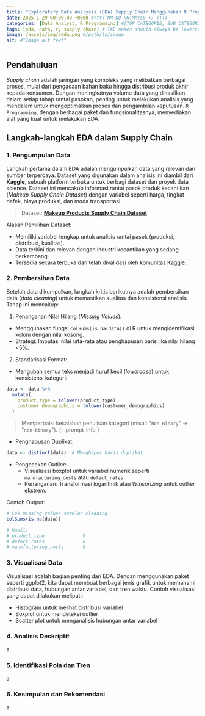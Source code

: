 ```yaml
---
title: "Exploratory Data Analysis (EDA) Supply Chain Menggunakan R Programming (On Progress)"
date: 2025-1-29 00:00:00 +0000 #YYYY-MM-DD HH:MM:SS +/-TTTT
categories: [Data Analyst, R Programming] #[TOP_CATEGORIE, SUB_CATEGORIE]
tags: [eda, data, r, supply chain] # TAG names should always be lowercase
image: /assets/img/reda.png #/path/to/image
alt: #"Image alt text"
---
```


## Pendahuluan
_Supply chain_ adalah jaringan yang kompleks yang melibatkan berbagai proses, mulai dari pengadaan bahan baku hingga distribusi produk akhir kepada konsumen. Dengan meningkatnya volume data yang dihasilkan dalam setiap tahap rantai pasokan, penting untuk melakukan analisis yang mendalam untuk mengoptimalkan proses dan pengambilan keputusan. `R Programming`, dengan berbagai paket dan fungsionalitasnya, menyediakan alat yang kuat untuk melakukan EDA.

## Langkah-langkah EDA dalam Supply Chain
### 1. Pengumpulan Data
Langkah pertama dalam EDA adalah mengumpulkan data yang relevan dari sumber terpercaya. Dataset yang digunakan dalam analisis ini diambil dari **Kaggle**, sebuah platform terbuka untuk berbagi dataset dan proyek data science. Dataset ini mencakup informasi rantai pasok produk kecantikan (_Makeup Supply Chain Dataset_) dengan variabel seperti harga, tingkat defek, biaya produksi, dan moda transportasi.
>Dataset: [**Makeup Products Supply Chain Dataset**](https://www.kaggle.com/datasets/linusx/supply-chain-related-data/data)

Alasan Pemilihan Dataset:
- Memiliki variabel lengkap untuk analisis rantai pasok (produksi, distribusi, kualitas).
- Data terkini dan relevan dengan industri kecantikan yang sedang berkembang.
- Tersedia secara terbuka dan telah divalidasi oleh komunitas Kaggle.

### 2. Pembersihan Data
Setelah data dikumpulkan, langkah kritis berikutnya adalah pembersihan data (_data cleaning_) untuk memastikan kualitas dan konsistensi analisis. Tahap ini mencakup:

1. Penanganan Nilai Hilang (_Missing Values_):
  - Menggunakan fungsi `colSums(is.na(data))` di R untuk mengidentifikasi kolom dengan nilai kosong.
  - Strategi: Imputasi nilai rata-rata atau penghapusan baris jika nilai hilang <5%.

2. Standarisasi Format:
  - Mengubah semua teks menjadi huruf kecil (_lowercase_) untuk konsistensi kategori:

```R
data <- data %>%  
  mutate(  
    product_type = tolower(product_type),  
    customer_demographics = tolower(customer_demographics)  
  )  
```

> Memperbaiki kesalahan penulisan kategori (misal: "`Non-Binary`" → "`non-binary`").
{: .prompt-info }

- Penghapusan Duplikat:

```r
data <- distinct(data)  # Menghapus baris duplikat  
```
- Pengecekan Outlier:
  - Visualisasi boxplot untuk variabel numerik seperti `manufacturing_costs` atau `defect_rates`
  - Penanganan: Transformasi logaritmik atau _Winsorizing_ untuk outlier ekstrem.

Contoh Output:
```r
# Cek missing values setelah cleaning  
colSums(is.na(data))  

# Hasil:  
# product_type              0  
# defect_rates              0  
# manufacturing_costs       0  
```

### 3. Visualisasi Data
Visualisasi adalah bagian penting dari EDA. Dengan menggunakan paket seperti ggplot2, kita dapat membuat berbagai jenis grafik untuk memahami distribusi data, hubungan antar variabel, dan tren waktu. Contoh visualisasi yang dapat dilakukan meliputi:
- Histogram untuk melihat distribusi variabel
- Boxplot untuk mendeteksi outlier
- Scatter plot untuk menganalisis hubungan antar variabel

### 4. Analisis Deskriptif
a <!-- Analisis deskriptif memberikan ringkasan statistik dari data, seperti mean, median, modus, dan standar deviasi. Ini membantu dalam memahami karakteristik dasar dari data yang ada. --> 

### 5. Identifikasi Pola dan Tren
a <!-- Dengan menggunakan analisis waktu dan teknik statistik lainnya, kita dapat mengidentifikasi pola dan tren dalam data _supply chain_. Ini dapat mencakup analisis musiman, tren jangka panjang, dan fluktuasi permintaan. --> 

### 6. Kesimpulan dan Rekomendasi
a <!-- Setelah melakukan EDA, penting untuk menyusun kesimpulan dan rekomendasi berdasarkan temuan. Ini dapat mencakup saran untuk perbaikan proses, pengurangan biaya, atau peningkatan layanan pelanggan. --> 
